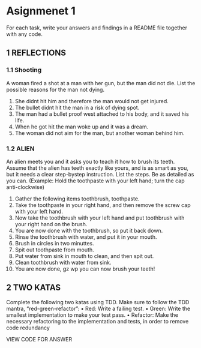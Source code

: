 # Asignmenet 1

For each task, write your answers and findings in a README file together with any
code.

## 1 REFLECTIONS

### 1.1 Shooting 
A woman fired a shot at a man with her gun, but the man did not die. List the possible
reasons for the man not dying.

1. She didnt hit him and therefore the man would not get injured.
2. The bullet didnt hit the man in a risk of dying spot.
3. The man had a bullet proof west attached to his body, and it saved his life.
4. When he got hit the man woke up and it was a dream.
5. The woman did not aim for the man, but another woman behind him.

### 1.2 ALIEN
An alien meets you and it asks you to teach it how to brush its teeth. Assume that the
alien has teeth exactly like yours, and is as smart as you, but it needs a clear step-bystep instruction. List the steps. Be as detailed as you can. (Example: Hold the
toothpaste with your left hand; turn the cap
anti-clockwise)

1. Gather the following items toothbrush, toothpaste.
2. Take the toothpaste in your right hand, and then remove the screw cap with your left hand.
3. Now take the toothbrush with your left hand and put toothbrush with your right hand on the brush.
4. You are now done with the toothbrush, so put it back down.
5. Rinse the toothbrush with water, and put it in your mouth.
6. Brush in circles in two minuttes.
7. Spit out toothpaste from mouth.
8. Put water from sink in mouth to clean, and then spit out.
9. Clean toothbrush with water from sink.
10. You are now done, gz wp you can now brush your teeth!

## 2 TWO KATAS 
Complete the following two katas using TDD. Make sure to follow the TDD mantra,
“red-green-refactor”:
• Red: Write a failing test.
• Green: Write the smallest implementation to make your test pass.
• Refactor: Make the necessary refactoring to the implementation and tests, in
order to remove code redundancy

VIEW CODE FOR ANSWER

